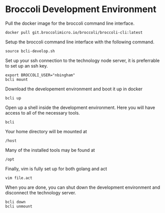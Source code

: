 # Broccoli Development Environment

Pull the docker image for the broccoli command line interface.
```
docker pull git.broccolimicro.io/broccoli/broccoli-cli:latest
```

Setup the broccoli command line interface with the following command.
```
source bcli-develop.sh
```

Set up your ssh connection to the technology node server, it is preferrable to set up an ssh key.
```
export BROCCOLI_USER="nbingham"
bcli mount
```

Download the developement environment and boot it up in docker
```
bcli up
```

Open up a shell inside the development environment. Here you will have access to all of the necessary tools.
```
bcli
```

Your home directory will be mounted at
```
/host
```

Many of the installed tools may be found at
```
/opt
```

Finally, vim is fully set up for both golang and act
```
vim file.act
```

When you are done, you can shut down the development environment and disconnect the technology server.
```
bcli down
bcli unmount
```
